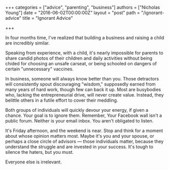 +++
categories = ["advice", "parenting", "business"]
authors = ["Nicholas Young"]
date = "2016-06-02T00:00:00Z"
layout = "post"
path = "/ignorant-advice"
title = "Ignorant Advice"

+++

In four months time, I've realized that building a business and raising a child are incredibly similar.

Speaking from experience, with a child, it's nearly impossible for parents to share candid photos of their children and daily activities without being chided for choosing an unsafe carseat, or being schooled on dangers of certain "unnecessary" vaccines.

In business, someone will always know better than you. Those detractors will consistently spout discouraging "wisdom," supposedly earned from many years of hard work, though few can back it up. Most are busybodies who, lacking the entrepreneurial drive, will never create value. Instead, they belittle others in a futile effort to cover their meddling.

Both groups of individuals will quickly devour your energy, if given a chance. Your goal is to ignore them. Remember, Your Facebook wall isn't a public forum. Neither is your email inbox. You aren't obligated to listen.

It's Friday afternoon, and the weekend is near. Stop and think for a moment about whose opinion matters most. Maybe it's you and your spouse, or perhaps a close circle of advisors &mdash; those individuals matter, because they understand the struggle and are invested in your success. It's tough to silence the haters, but you must.

Everyone else is irrelevant.
